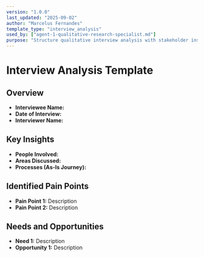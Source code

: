 ```yaml
---
version: "1.0.0"
last_updated: "2025-09-02"
author: "Marcelus Fernandes"
template_type: "interview_analysis"
used_by: ["agent-1-qualitative-research-specialist.md"]
purpose: "Structure qualitative interview analysis with stakeholder insights and pain points"
---
```


# Interview Analysis Template

## Overview
- **Interviewee Name:**
- **Date of Interview:**
- **Interviewer Name:**

## Key Insights
- **People Involved:**
- **Areas Discussed:**
- **Processes (As-Is Journey):**

## Identified Pain Points
- **Pain Point 1:** Description
- **Pain Point 2:** Description

## Needs and Opportunities
- **Need 1:** Description
- **Opportunity 1:** Description
